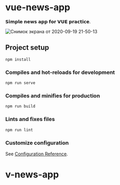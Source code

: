 # vue-news-app
𝗦𝗶𝗺𝗽𝗹𝗲 𝗻𝗲𝘄𝘀 𝗮𝗽𝗽 𝗳𝗼𝗿 𝗩𝗨𝗘 𝗽𝗿𝗮𝗰𝘁𝗶𝗰𝗲.


![Снимок экрана от 2020-09-19 21-50-13](https://user-images.githubusercontent.com/56195913/93687724-744fa000-fac8-11ea-807f-808d57eee34e.png)

## Project setup
```
npm install
```

### Compiles and hot-reloads for development
```
npm run serve
```

### Compiles and minifies for production
```
npm run build
```

### Lints and fixes files
```
npm run lint
```

### Customize configuration
See [Configuration Reference](https://cli.vuejs.org/config/).
# v-news-app
